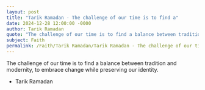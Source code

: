 ```yaml
---
layout: post
title: "Tarik Ramadan - The challenge of our time is to find a"
date: 2024-12-28 12:00:00 -0000
author: Tarik Ramadan
quote: "The challenge of our time is to find a balance between tradition and modernity, to embrace change while preserving our identity."
subject: Faith
permalink: /Faith/Tarik Ramadan/Tarik Ramadan - The challenge of our time is to find a
---
```


The challenge of our time is to find a balance between tradition and modernity, to embrace change while preserving our identity.

- Tarik Ramadan
